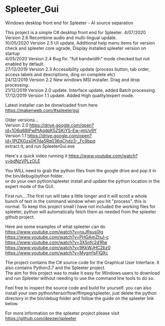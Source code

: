 # Spleeter_Gui
Windows desktop front end for Spleeter - AI source separation  

This project is a simple C# desktop front end for Spleeter. 
 4/07/2020 Version 2.6 Recombine audio and multi-lingual update.  
10/05/2020 Version 2.5 UI update, Additional help menu items for version check and spleeter core ugrade, Display installed spleeter version on startup  
 4/05/2020 Version 2.4 Bug fix: "full bandwidth" mode checked but not enabled by default.  
27/12/2019 Version 2.3 Accessibility update (process button, tab order, access labels and descriptions, ding on complete etc)   
24/12/2019 Version 2.2 New windows MSI installer. Drag and drop processing.  
21/12/2019 Version 2.0 update. Interface update, added Batch processing.  
17/12/2019 Version 1.1 update. Added High quality/expert mode.  

Latest installer can be donwloaded from here https://makenweb.com/#spleetergui  

Older versions...  
Version 2.0 https://drive.google.com/open?id=1O6q68IPwPtAgdpK5ZSKiY5-Ew-jmUv9Y  
Version 1.1 https://drive.google.com/open?id=1PlZKGzs0K7da5Rq036qChdz3-_Fc9bpq  
extract it, and run SpleeterGui.exe  


Here's a quick video running it https://www.youtube.com/watch?v=bdNzVPLzOLE  

You WILL need to grab the python files from the google drive and pop it in the bin/debug/python folder.  
or do your own python/spleeter install and update the python location in the expert mode of the GUI.  

First run....The first run will take a little longer and it will scroll a whole bunch of text in the command window when you hit "process". this is normal. To keep this project small i have not included the working files for spleeter, python will automatically fetch them as needed from the spleeter github project.

Here are some examples of what spleeter can do  
https://www.youtube.com/watch?v=nxJfIsus0Ig  
https://www.youtube.com/watch?v=PHGAmZhuI-c  
https://www.youtube.com/watch?v=3X5nfc2d1Rw  
https://www.youtube.com/watch?v=9KkWJHC2bz0  
https://www.youtube.com/watch?v=Mygm1sFlQXc  

The project contains the C# source code for the Graphical User Interface. It also contains Python3.7 and the Spleeter project.  
The aim for this project was to make it easy for Windows users to download and run Spleeter without needing to use the command line tools to do so.  


Feel free to inspect the source code and build for yourself. you can also install your own python/tensorflow/ffmpeg/spleeter, just delete the python directory in the bin/debug folder and follow the guide on the spleeter link below.  

For more information on the spleeter project please visit https://github.com/deezer/spleeter  

